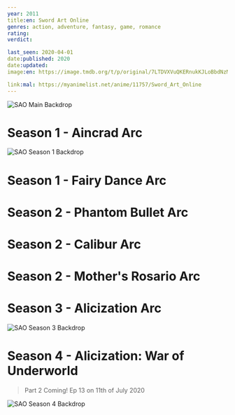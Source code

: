 ```yaml
---
year: 2011
title:en: Sword Art Online
genres: action, adventure, fantasy, game, romance
rating:
verdict:

last_seen: 2020-04-01
date:published: 2020
date:updated:
image:en: https://image.tmdb.org/t/p/original/7LTDVXVuQKERnukKJLoBbdNzMYh.jpg

link:mal: https://myanimelist.net/anime/11757/Sword_Art_Online
---
```


![SAO Main Backdrop](https://image.tmdb.org/t/p/original/pDqx7g9nQxRCGch5WFKvDFmJ87o.jpg)

<!-- SEASON DIVIDER -->
# Season 1 - Aincrad Arc

![SAO Season 1 Backdrop](https://image.tmdb.org/t/p/original/5PUo6C8LAzcTzkuPKgLXuUFjafi.jpg)

<!-- SEASON DIVIDER -->
# Season 1 - Fairy Dance Arc

<!-- SEASON DIVIDER -->
# Season 2 - Phantom Bullet Arc

<!-- SEASON DIVIDER -->
# Season 2 - Calibur Arc

<!-- SEASON DIVIDER -->
# Season 2 - Mother's Rosario Arc

<!-- SEASON DIVIDER -->
# Season 3 - Alicization Arc

![SAO Season 3 Backdrop](https://image.tmdb.org/t/p/original/fsatKuTodTjj3EHQytcgsnbZ5qb.jpg)

<!-- SEASON DIVIDER -->
# Season 4 - Alicization: War of Underworld

> Part 2 Coming! Ep 13 on 11th of July 2020

![SAO Season 4 Backdrop](https://image.tmdb.org/t/p/original/2kFZQTze4b0BhHsxNDYaOzJlKQX.jpg)
